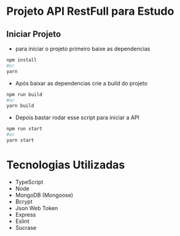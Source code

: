 # Projeto API RestFull para Estudo

## Iniciar Projeto

 - para iniciar o projeto primeiro baixe as dependencias
```bash
npm install
#or
yarn
```
 - Após baixar as dependencias crie a build do projeto
```bash
npm run build
#or
yarn build
```
 - Depois bastar rodar esse script para iniciar a API
```bash
npm run start
#or
yarn start
```


# Tecnologias Utilizadas
 
 - TypeScript
 - Node
 - MongoDB (Mongoose)
 - Bcrypt
 - Json Web Token
 - Express
 - Eslint
 - Sucrase